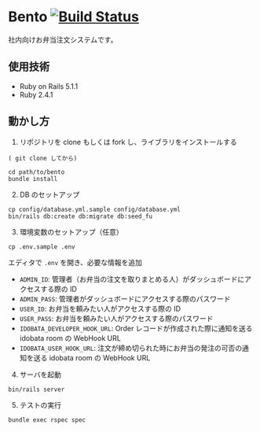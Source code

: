 # Bento [![Build Status](https://travis-ci.org/esminc/bento.svg?branch=master)](https://travis-ci.org/esminc/bento)

社内向けお弁当注文システムです。

## 使用技術

- Ruby on Rails 5.1.1
- Ruby 2.4.1

## 動かし方

1. リポジトリを clone もしくは fork し、ライブラリをインストールする
```
( git clone してから)

cd path/to/bento
bundle install
```

2. DB のセットアップ

```
cp config/database.yml.sample config/database.yml
bin/rails db:create db:migrate db:seed_fu
```

3. 環境変数のセットアップ（任意）


```
cp .env.sample .env
```

エディタで `.env` を開き、必要な情報を追加

- `ADMIN_ID`: 管理者（お弁当の注文を取りまとめる人）がダッシュボードにアクセスする際の ID
- `ADMIN_PASS`: 管理者がダッシュボードにアクセスする際のパスワード
- `USER_ID`: お弁当を頼みたい人がアクセスする際の ID
- `USER_PASS`: お弁当を頼みたい人がアクセスする際のパスワード
- `IDOBATA_DEVELOPER_HOOK_URL`: Order レコードが作成された際に通知を送る idobata room の WebHook URL
- `IDOBATA_USER_HOOK_URL`: 注文が締め切られた時にお弁当の発注の可否の通知を送る idobata room の WebHook URL

4. サーバを起動

```
bin/rails server
```

5. テストの実行

```
bundle exec rspec spec
```
